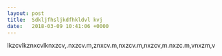 ```yaml
---
layout: post
title:  Sdkljfhsljkdfhkldvl kvj
date:   2018-03-09 10:41:06 +0000
---
```



lkzcvlkznxcvlknxzcv,.nxzcv.m,znxcv.m,nxzcv.m,nxzcv,m.nxzc.m,vnxzm,v